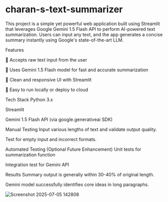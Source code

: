# charan-s-text-summarizer

This project is a simple yet powerful web application built using Streamlit that leverages Google Gemini 1.5 Flash API to perform AI-powered text summarization. Users can input any text, and the app generates a concise summary instantly using Google's state-of-the-art LLM.

Features

🔹 Accepts raw text input from the user

🔹 Uses Gemini 1.5 Flash model for fast and accurate summarization

🔹 Clean and responsive UI with Streamlit

🔹 Easy to run locally or deploy to cloud


 Tech Stack
Python 3.x

Streamlit

Gemini 1.5 Flash API (via google.generativeai SDK)



Manual Testing
Input various lengths of text and validate output quality.

Test for empty input and incorrect formats.

Automated Testing (Optional Future Enhancement)
Unit tests for summarization function

Integration test for Gemini API



Results
Summary output is generally within 30-40% of original length.

Gemini model successfully identifies core ideas in long paragraphs.

![Screenshot 2025-07-05 142808](https://github.com/user-attachments/assets/26832cb0-b4c3-40aa-a361-ffdce5d11ff7)

